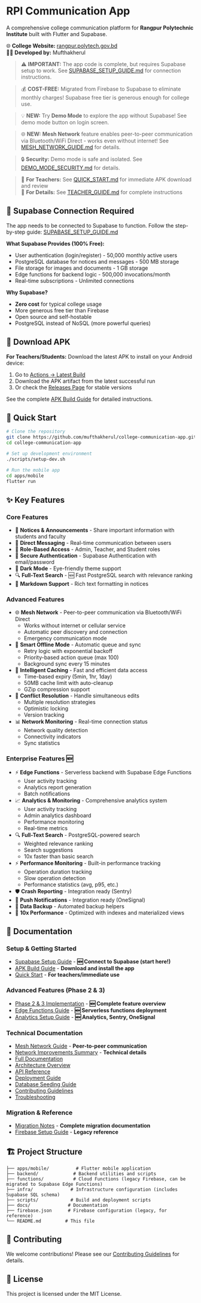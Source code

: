 # RPI Communication App

A comprehensive college communication platform for **Rangpur Polytechnic Institute** built with Flutter and Supabase.

🌐 **College Website:** [rangpur.polytech.gov.bd](https://rangpur.polytech.gov.bd)  
👨‍💻 **Developed by:** Mufthakherul

> ⚠️ **IMPORTANT:** The app code is complete, but requires Supabase setup to work. See [SUPABASE_SETUP_GUIDE.md](SUPABASE_SETUP_GUIDE.md) for connection instructions.

> 💰 **COST-FREE:** Migrated from Firebase to Supabase to eliminate monthly charges! Supabase free tier is generous enough for college use.

> 💡 **NEW:** Try **Demo Mode** to explore the app without Supabase! See demo mode button on login screen.

> 🌐 **NEW:** **Mesh Network** feature enables peer-to-peer communication via Bluetooth/WiFi Direct - works even without internet! See [MESH_NETWORK_GUIDE.md](MESH_NETWORK_GUIDE.md) for details.

> 🔒 **Security:** Demo mode is safe and isolated. See [DEMO_MODE_SECURITY.md](DEMO_MODE_SECURITY.md) for details.

> 📖 **For Teachers:** See [QUICK_START.md](QUICK_START.md) for immediate APK download and review  
> 📖 **For Details:** See [TEACHER_GUIDE.md](TEACHER_GUIDE.md) for complete instructions

## 🚀 Supabase Connection Required

The app needs to be connected to Supabase to function. Follow the step-by-step guide: [SUPABASE_SETUP_GUIDE.md](SUPABASE_SETUP_GUIDE.md)

**What Supabase Provides (100% Free):**
- User authentication (login/register) - 50,000 monthly active users
- PostgreSQL database for notices and messages - 500 MB storage
- File storage for images and documents - 1 GB storage
- Edge functions for backend logic - 500,000 invocations/month
- Real-time subscriptions - Unlimited connections

**Why Supabase?**
- **Zero cost** for typical college usage
- More generous free tier than Firebase
- Open source and self-hostable
- PostgreSQL instead of NoSQL (more powerful queries)

## 📱 Download APK

**For Teachers/Students:** Download the latest APK to install on your Android device:

1. Go to [Actions → Latest Build](../../actions/workflows/build-apk.yml)
2. Download the APK artifact from the latest successful run
3. Or check the [Releases Page](../../releases) for stable versions

See the complete [APK Build Guide](APK_BUILD_GUIDE.md) for detailed instructions.

## 🚀 Quick Start

```bash
# Clone the repository
git clone https://github.com/mufthakherul/college-communication-app.git
cd college-communication-app

# Set up development environment
./scripts/setup-dev.sh

# Run the mobile app
cd apps/mobile
flutter run
```

## ✨ Key Features

### Core Features
- 📢 **Notices & Announcements** - Share important information with students and faculty
- 💬 **Direct Messaging** - Real-time communication between users
- 👤 **Role-Based Access** - Admin, Teacher, and Student roles
- 🔐 **Secure Authentication** - Supabase Authentication with email/password
- 🌙 **Dark Mode** - Eye-friendly theme support
- 🔍 **Full-Text Search** - 🆕 Fast PostgreSQL search with relevance ranking
- 📝 **Markdown Support** - Rich text formatting in notices

### Advanced Features
- 🌐 **Mesh Network** - Peer-to-peer communication via Bluetooth/WiFi Direct
  - Works without internet or cellular service
  - Automatic peer discovery and connection
  - Emergency communication mode
- 📡 **Smart Offline Mode** - Automatic queue and sync
  - Retry logic with exponential backoff
  - Priority-based action queue (max 100)
  - Background sync every 15 minutes
- 💾 **Intelligent Caching** - Fast and efficient data access
  - Time-based expiry (5min, 1hr, 1day)
  - 50MB cache limit with auto-cleanup
  - GZip compression support
- 🔄 **Conflict Resolution** - Handle simultaneous edits
  - Multiple resolution strategies
  - Optimistic locking
  - Version tracking
- 📊 **Network Monitoring** - Real-time connection status
  - Network quality detection
  - Connectivity indicators
  - Sync statistics

### Enterprise Features 🆕
- ⚡ **Edge Functions** - Serverless backend with Supabase Edge Functions
  - User activity tracking
  - Analytics report generation
  - Batch notifications
- 📈 **Analytics & Monitoring** - Comprehensive analytics system
  - User activity tracking
  - Admin analytics dashboard
  - Performance monitoring
  - Real-time metrics
- 🔍 **Full-Text Search** - PostgreSQL-powered search
  - Weighted relevance ranking
  - Search suggestions
  - 10x faster than basic search
- ⚡ **Performance Monitoring** - Built-in performance tracking
  - Operation duration tracking
  - Slow operation detection
  - Performance statistics (avg, p95, etc.)
- 🛡️ **Crash Reporting** - Integration ready (Sentry)
- 📱 **Push Notifications** - Integration ready (OneSignal)
- 💾 **Data Backup** - Automated backup helpers
- 🚀 **10x Performance** - Optimized with indexes and materialized views

## 📖 Documentation

### Setup & Getting Started
- [Supabase Setup Guide](SUPABASE_SETUP_GUIDE.md) - **🆕 Connect to Supabase (start here!)**
- [APK Build Guide](APK_BUILD_GUIDE.md) - **Download and install the app**
- [Quick Start](QUICK_START.md) - **For teachers/immediate use**

### Advanced Features (Phase 2 & 3)
- [Phase 2 & 3 Implementation](PHASE2_PHASE3_IMPLEMENTATION.md) - **🆕 Complete feature overview**
- [Edge Functions Guide](EDGE_FUNCTIONS_GUIDE.md) - **🆕 Serverless functions deployment**
- [Analytics Setup Guide](ANALYTICS_SETUP_GUIDE.md) - **🆕 Analytics, Sentry, OneSignal**

### Technical Documentation
- [Mesh Network Guide](MESH_NETWORK_GUIDE.md) - **Peer-to-peer communication**
- [Network Improvements Summary](NETWORK_IMPROVEMENTS_SUMMARY.md) - **Technical details**
- [Full Documentation](docs/README.md)
- [Architecture Overview](docs/ARCHITECTURE.md)
- [API Reference](docs/API.md)
- [Deployment Guide](docs/DEPLOYMENT.md)
- [Database Seeding Guide](docs/SEEDING.md)
- [Contributing Guidelines](docs/CONTRIBUTING.md)
- [Troubleshooting](docs/TROUBLESHOOTING.md)

### Migration & Reference
- [Migration Notes](MIGRATION_NOTES.md) - **Complete migration documentation**
- [Firebase Setup Guide](FIREBASE_SETUP_GUIDE.md) - **Legacy reference**

## 🏗️ Project Structure

```
├── apps/mobile/          # Flutter mobile application
├── backend/             # Backend utilities and scripts
├── functions/           # Cloud Functions (legacy Firebase, can be migrated to Supabase Edge Functions)
├── infra/              # Infrastructure configuration (includes Supabase SQL schema)
├── scripts/            # Build and deployment scripts
├── docs/              # Documentation
├── firebase.json      # Firebase configuration (legacy, for reference)
└── README.md         # This file
```

## 🤝 Contributing

We welcome contributions! Please see our [Contributing Guidelines](docs/CONTRIBUTING.md) for details.

## 📄 License

This project is licensed under the MIT License.